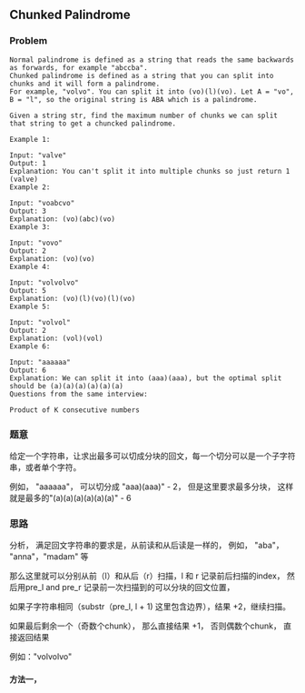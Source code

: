 ## Chunked Palindrome

### Problem
```
Normal palindrome is defined as a string that reads the same backwards as forwards, for example "abccba".
Chunked palindrome is defined as a string that you can split into chunks and it will form a palindrome.
For example, "volvo". You can split it into (vo)(l)(vo). Let A = "vo", B = "l", so the original string is ABA which is a palindrome.

Given a string str, find the maximum number of chunks we can split that string to get a chuncked palindrome.

Example 1:

Input: "valve"
Output: 1
Explanation: You can't split it into multiple chunks so just return 1 (valve)
Example 2:

Input: "voabcvo"
Output: 3
Explanation: (vo)(abc)(vo)
Example 3:

Input: "vovo"
Output: 2
Explanation: (vo)(vo)
Example 4:

Input: "volvolvo"
Output: 5
Explanation: (vo)(l)(vo)(l)(vo)
Example 5:

Input: "volvol"
Output: 2
Explanation: (vol)(vol)
Example 6:

Input: "aaaaaa"
Output: 6
Explanation: We can split it into (aaa)(aaa), but the optimal split should be (a)(a)(a)(a)(a)(a)
Questions from the same interview:

Product of K consecutive numbers
```

### 题意
给定一个字符串，让求出最多可以切成分块的回文，每一个切分可以是一个子字符串，或者单个字符。

例如， "aaaaaa"， 可以切分成 "aaa)(aaa)" - 2， 但是这里要求最多分块， 这样就是最多的"(a)(a)(a)(a)(a)(a)" - 6

### 思路
分析， 满足回文字符串的要求是，从前读和从后读是一样的， 例如， "aba"， "anna"，"madam" 等

那么这里就可以分别从前（l）和从后（r）扫描，l 和 r 记录前后扫描的index， 然后用pre_l and pre_r 记录前一次扫描到的可以分块的回文位置，

如果子字符串相同（substr（pre_l, l + 1) 这里包含边界），结果 +2，继续扫描。

如果最后剩余一个（奇数个chunk）， 那么直接结果 +1， 否则偶数个chunk， 直接返回结果

例如："volvolvo"


#### 方法一，
